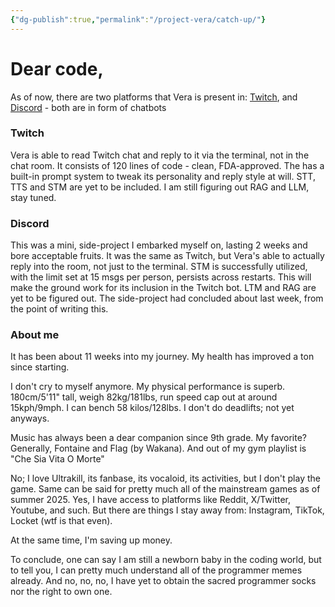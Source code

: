 ```yaml
---
{"dg-publish":true,"permalink":"/project-vera/catch-up/"}
---
```


# Dear code,
As of now, there are two platforms that Vera is present in: [Twitch](https://www.twitch.tv/), and [Discord](https://discord.com/) - both are in form of chatbots
### Twitch
Vera is able to read Twitch chat and reply to it via the terminal, not in the chat room. It consists of 120 lines of code - clean, FDA-approved. The has a built-in prompt system to tweak its personality and reply style at will.
STT, TTS and STM are yet to be included.
I am still figuring out RAG and LLM, stay tuned.
### Discord
This was a mini, side-project I embarked myself on, lasting 2 weeks and bore acceptable fruits. It was the same as Twitch, but Vera's able to actually reply into the room, not just to the terminal. STM is successfully utilized, with the limit set at 15 msgs per person, persists across restarts. This will make the ground work for its inclusion in the Twitch bot.
LTM and RAG are yet to be figured out.
The side-project had concluded about last week, from the point of writing this.

### About me
It has been about 11 weeks into my journey. My health has improved a ton since starting.

I don't cry to myself anymore.
My physical performance is superb. 180cm/5'11" tall, weigh 82kg/181lbs, run speed cap out at around 15kph/9mph.
I can bench 58 kilos/128lbs. I don't do deadlifts; not yet anyways.

Music has always been a dear companion since 9th grade. My favorite? Generally, Fontaine and Flag (by Wakana). And out of my gym playlist is "Che Sia Vita O Morte"

No; I love Ultrakill, its fanbase, its vocaloid, its activities, but I don't play the game. Same can be said for pretty much all of the mainstream games as of summer 2025.
Yes, I have access to platforms like Reddit, X/Twitter, Youtube, and such. But there are things I stay away from: Instagram, TikTok, Locket (wtf is that even).

At the same time, I'm saving up money.

To conclude, one can say I am still a newborn baby in the coding world, but to tell you, I can pretty much understand all of the programmer memes already.
And no, no, no, I have yet to obtain the sacred programmer socks nor the right to own one.